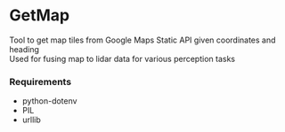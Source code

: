 # GetMap

Tool to get map tiles from Google Maps Static API given coordinates and heading  
Used for fusing map to lidar data for various perception tasks

### Requirements
* python-dotenv
* PIL
* urllib
